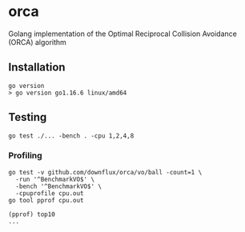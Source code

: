 # orca
Golang implementation of the Optimal Reciprocal Collision Avoidance (ORCA) algorithm

## Installation

```
go version
> go version go1.16.6 linux/amd64
```

## Testing

```
go test ./... -bench . -cpu 1,2,4,8
```

### Profiling

```
go test -v github.com/downflux/orca/vo/ball -count=1 \
  -run '^BenchmarkVO$' \
  -bench '^BenchmarkVO$' \
  -cpuprofile cpu.out
go tool pprof cpu.out
```

```
(pprof) top10
...
```
